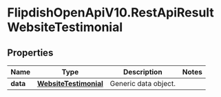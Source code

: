# FlipdishOpenApiV10.RestApiResultWebsiteTestimonial

## Properties
Name | Type | Description | Notes
------------ | ------------- | ------------- | -------------
**data** | [**WebsiteTestimonial**](WebsiteTestimonial.md) | Generic data object. | 


